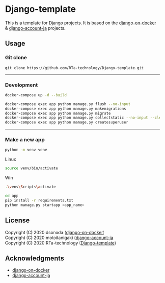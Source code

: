 # Django-template

This is a template for Django projects. It is based on the [django-on-docker](https://github.com/dsonoda/django-on-docker) & [django-account-ja](https://github.com/motoitanigaki/django-account-ja) projects.

## Usage
### Git clone
```
git clone https://github.com/RTa-technology/Django-template.git
```
----
### Development
```bash
docker-compose up -d --build
```
```bash
docker-compose exec app python manage.py flush --no-input
docker-compose exec app python manage.py makemigrations
docker-compose exec app python manage.py migrate
docker-compose exec app python manage.py collectstatic --no-input --clear
docker-compose exec app python manage.py createsuperuser
```
----
### Make a new app
```bash
python -m venv venv
```
Linux
```bash
source venv/bin/activate
```
Win
```bash
.\venv\Scripts\activate 
```
```bash
cd app
pip install -r requirements.txt
python manage.py startapp <app_name>
```

## License
Copyright (C) 2020 dsonoda ([django-on-docker](https://github.com/dsonoda/django-on-docker))  
Copyright (C) 2020 motoitanigaki ([django-account-ja](https://github.com/motoitanigaki/django-account-ja)  
Copyright (C) 2020 RTa-technology ([Django-template](https://github.com/RTa-technology/Django-template))

## Acknowledgments
- [django-on-docker](https://github.com/dsonoda/django-on-docker)
- [django-account-ja](https://github.com/motoitanigaki/django-account-ja)